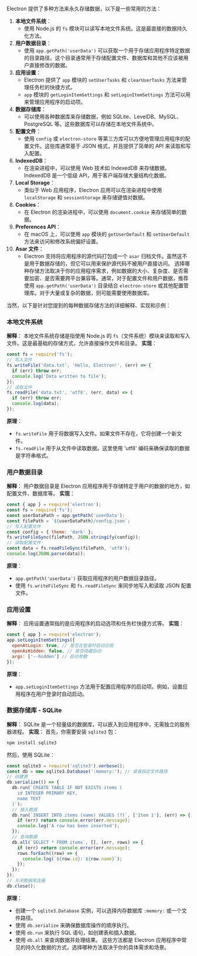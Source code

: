Electron 提供了多种方法来永久存储数据，以下是一些常用的方法：

1. **本地文件系统**：
   - 使用 Node.js 的 `fs` 模块可以读写本地文件系统。这是最直接的数据持久化方法。
2. **用户数据目录**：
   - 使用 `app.getPath('userData')` 可以获取一个用于存储应用程序特定数据的目录路径。这个目录通常用于存储配置文件、数据库和其他不应该被用户直接修改的数据。
3. **应用设置**：
   - Electron 提供了 `app` 模块的 `setUserTasks` 和 `clearUserTasks` 方法来管理任务栏的快捷方式。
   - `app` 模块的 `getLoginItemSettings` 和 `setLoginItemSettings` 方法可以用来管理应用程序的启动项。
4. **数据存储库**：
   - 可以使用各种数据库来存储数据，例如 SQLite、LevelDB、MySQL、PostgreSQL 等。这些数据库可以存储在本地文件系统中。
5. **配置文件**：
   - 使用 `config` 或 `electron-store` 等第三方库可以方便地管理应用程序的配置文件。这些库通常基于 JSON 格式，并且提供了简单的 API 来读取和写入配置。
6. **IndexedDB**：
   - 在渲染进程中，可以使用 Web 技术如 IndexedDB 来存储数据。IndexedDB 是一个低级 API，用于客户端存储大量结构化数据。
7. **Local Storage**：
   - 类似于 Web 应用程序，Electron 应用可以在渲染进程中使用 `localStorage` 和 `sessionStorage` 来存储键值对数据。
8. **Cookies**：
   - 在 Electron 的渲染进程中，可以使用 `document.cookie` 来存储简单的数据。
9. **Preferences API**：
   - 在 macOS 上，可以使用 `app` 模块的 `getUserDefault` 和 `setUserDefault` 方法来访问和修改系统偏好设置。
10. **Asar 文件**：
    - Electron 支持将应用程序的源代码打包成一个 `asar` 归档文件。虽然这不是用于数据存储的，但它可以用来保护源代码不被用户直接访问。
      选择哪种存储方法取决于你的应用程序需求，例如数据的大小、复杂度、是否需要加密、是否需要跨平台兼容等。通常，对于配置文件和用户数据，推荐使用 `app.getPath('userData')` 目录结合 `electron-store` 或其他配置管理库。对于大量或复杂的数据，则可能需要使用数据库。


当然，以下是针对您提到的每种数据存储方法的详细解释、实现和示例：

### 本地文件系统

**解释**：
本地文件系统存储是指使用 Node.js 的 `fs`（文件系统）模块来读取和写入文件。这是最基础的存储方式，允许直接操作文件和目录。
**实现**：

```javascript
const fs = require('fs');
// 写入文件
fs.writeFile('data.txt', 'Hello, Electron!', (err) => {
  if (err) throw err;
  console.log('Data written to file');
});
// 读取文件
fs.readFile('data.txt', 'utf8', (err, data) => {
  if (err) throw err;
  console.log(data);
});
```

**原理**：

- `fs.writeFile` 用于将数据写入文件。如果文件不存在，它将创建一个新文件。
- `fs.readFile` 用于从文件中读取数据。这里使用 'utf8' 编码来确保读取的数据是字符串格式。

### 用户数据目录

**解释**：
用户数据目录是 Electron 应用程序用于存储特定于用户的数据的地方，如配置文件、数据库等。
**实现**：

```javascript
const { app } = require('electron');
const fs = require('fs');
const userDataPath = app.getPath('userData');
const filePath = `${userDataPath}/config.json`;
// 写入配置文件
const config = { theme: 'dark' };
fs.writeFileSync(filePath, JSON.stringify(config));
// 读取配置文件
const data = fs.readFileSync(filePath, 'utf8');
console.log(JSON.parse(data));
```

**原理**：

- `app.getPath('userData')` 获取应用程序的用户数据目录路径。
- 使用 `fs.writeFileSync` 和 `fs.readFileSync` 来同步地写入和读取 JSON 配置文件。

### 应用设置

**解释**：
应用设置通常指的是应用程序的启动选项和任务栏快捷方式等。
**实现**：

```javascript
const { app } = require('electron');
app.setLoginItemSettings({
  openAtLogin: true, // 是否在登录时启动应用
  openAsHidden: false, // 是否隐藏启动
  args: ['--hidden'] // 启动参数
});
```

**原理**：

- `app.setLoginItemSettings` 方法用于配置应用程序的启动项。例如，设置应用程序在用户登录时自动启动。

### 数据存储库 - SQLite

**解释**：
SQLite 是一个轻量级的数据库，可以嵌入到应用程序中，无需独立的服务器进程。
**实现**：
首先，你需要安装 `sqlite3` 包：

```bash
npm install sqlite3
```

然后，使用 SQLite：

```javascript
const sqlite3 = require('sqlite3').verbose();
const db = new sqlite3.Database(':memory:'); // 或者指定文件路径
// 创建表
db.serialize(() => {
  db.run(`CREATE TABLE IF NOT EXISTS items (
    id INTEGER PRIMARY KEY,
    name TEXT
  )`);
  // 插入数据
  db.run(`INSERT INTO items (name) VALUES (?)`, ['Item 1'], (err) => {
    if (err) return console.error(err.message);
    console.log('A row has been inserted');
  });
  // 查询数据
  db.all(`SELECT * FROM items`, [], (err, rows) => {
    if (err) return console.error(err.message);
    rows.forEach((row) => {
      console.log(`${row.id}: ${row.name}`);
    });
  });
});
// 关闭数据库连接
db.close();
```

**原理**：

- 创建一个 `sqlite3.Database` 实例，可以选择内存数据库 `:memory:` 或一个文件路径。
- 使用 `db.serialize` 来确保数据库操作的顺序执行。
- 使用 `db.run` 来执行 SQL 语句，如创建表和插入数据。
- 使用 `db.all` 来查询数据并处理结果。
  这些方法都是 Electron 应用程序中常见的持久化数据的方式，选择哪种方法取决于你的具体需求和场景。
